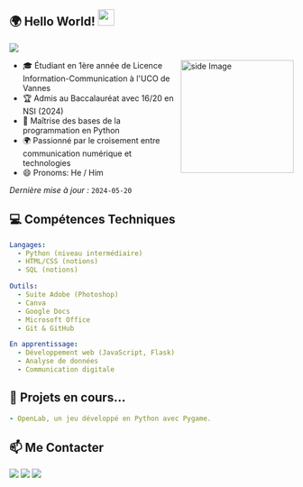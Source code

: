 ## 🌍 Hello World!  <img src="https://github.com/sciencepal/sciencepal/blob/master/assets/Hi.gif" width="29px">
![](https://komarev.com/ghpvc/?username=Jletallec&label=Profile%20Visits&color=blue&style=for-the-badge)
  
<img src="https://github.com/Jletallec/Jletallec/blob/main/moon.gif?raw=true" alt="side Image" align="right" width="200" height="auto" />
  
- 🎓 Étudiant en 1ère année de Licence Information-Communication à l'UCO de Vannes
- 🏆 Admis au Baccalauréat avec 16/20 en NSI (2024)
- 🐍 Maîtrise des bases de la programmation en Python
- 🌍 Passionné par le croisement entre communication numérique et technologies
- 😄 Pronoms: He / Him

*Dernière mise à jour :* `2024-05-20`

## 💻 Compétences Techniques
```yaml
Langages: 
  - Python (niveau intermédiaire)
  - HTML/CSS (notions)
  - SQL (notions)

Outils:
  - Suite Adobe (Photoshop)
  - Canva
  - Google Docs
  - Microsoft Office
  - Git & GitHub

En apprentissage:
  - Développement web (JavaScript, Flask)
  - Analyse de données
  - Communication digitale
```

## 🔨 Projets en cours...
```yaml
- OpenLab, un jeu développé en Python avec Pygame.
```

## 📫 Me Contacter
[<img src="https://img.shields.io/badge/LinkedIn-0077B5?style=for-the-badge&logo=linkedin&logoColor=white" />](https://www.linkedin.com/in/jletallec)
[<img src="https://img.shields.io/badge/Gmail-D14836?style=for-the-badge&logo=gmail&logoColor=white" />](mailto:letallec.josselin@icloud.com)
[<img src="https://img.shields.io/badge/Instagram-E4405F?style=for-the-badge&logo=instagram&logoColor=white" />](https://instagram.com/jltallec)

